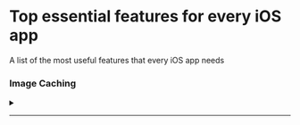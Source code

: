 # Top essential features for every iOS app
A list of the most useful features that every iOS app needs

### Image Caching

<details>
 <summary></summary>

<!--START_SECTION:activity--> 

[SDWebImage 🔗][SDWebImageLink]

<!--END_SECTION:activity-->

</details>

-------------------------------------------------------------------------------- 

[SDWebImageLink]: https://github.com/SDWebImage/SDWebImage
